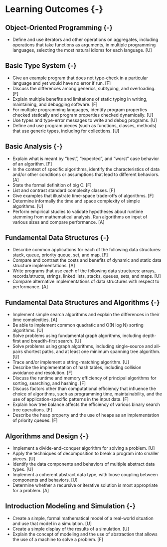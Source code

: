 # Learning Outcomes {-}

## Object-Oriented Programming {-}

- Define and use iterators and other operations on aggregates, including operations that take functions as arguments, in multiple programming languages, selecting the most natural idioms for each language. [U]

## Basic Type System {-}

- Give an example program that does not type-check in a particular language and yet would have no error if run. [F]
- Discuss the differences among generics, subtyping, and overloading. [F]
- Explain multiple benefits and limitations of static typing in writing, maintaining, and debugging software. [F]
- For multiple programming languages, identify program properties checked statically and program properties checked dynamically. [U]
- Use types and type-error messages to write and debug programs. [U]
- Define and use program pieces (such as functions, classes, methods) that use generic types, including for collections. [U]

## Basic Analysis {-}

- Explain what is meant by “best”, “expected”, and “worst” case behavior of an algorithm. [F]
- In the context of specific algorithms, identify the characteristics of data and/or other conditions or assumptions that lead to different behaviors. [A]
- State the formal definition of big O. [F]
- List and contrast standard complexity classes. [F]
- Give examples that illustrate time-space trade-offs of algorithms. [F]
- Determine informally the time and space complexity of simple algorithms. [U]
- Perform empirical studies to validate hypotheses about runtime stemming from mathematical analysis. Run algorithms on input of various sizes and compare performance. [A]

## Fundamental Data Structures {-}

- Describe common applications for each of the following data structures: stack, queue, priority queue, set, and map. [F]
- Compare and contrast the costs and benefits of dynamic and static data structure implementations. [A]
- Write programs that use each of the following data structures: arrays, records/structs, strings, linked lists, stacks, queues, sets, and maps. [U]
- Compare alternative implementations of data structures with respect to performance. [A]

## Fundamental Data Structures and Algorithms {-}

- Implement simple search algorithms and explain the differences in their time complexities. [A]
- Be able to implement common quadratic and O(N log N) sorting algorithms. [U]
- Solve problems using fundamental graph algorithms, including depth-first and breadth-first search. [U]
- Solve problems using graph algorithms, including single-source and all-pairs shortest paths, and at least one minimum spanning tree algorithm. [U]
- Trace and/or implement a string-matching algorithm. [U]
- Describe the implementation of hash tables, including collision avoidance and resolution. [F]
- Discuss the runtime and memory efficiency of principal algorithms for sorting, searching, and hashing. [F]
- Discuss factors other than computational efficiency that influence the choice of algorithms, such as programming time, maintainability, and the use of application-specific patterns in the input data. [F]
- Explain how tree balance affects the efficiency of various binary search tree operations. [F]
- Describe the heap property and the use of heaps as an implementation of priority queues. [F]

## Algorithms and Design {-}

- Implement a divide-and-conquer algorithm for solving a problem. [U]
- Apply the techniques of decomposition to break a program into smaller pieces. [U]
- Identify the data components and behaviors of multiple abstract data types. [U]
- Implement a coherent abstract data type, with loose coupling between components and behaviors. [U]
- Determine whether a recursive or iterative solution is most appropriate for a problem. [A]

## Introduction Modeling and Simulation {-}

- Create a simple, formal mathematical model of a real-world situation and use that model in a simulation. [U]
- Create a simple display of the results of a simulation. [U]
- Explain the concept of modeling and the use of abstraction that allows the use of a machine to solve a problem. [F]
